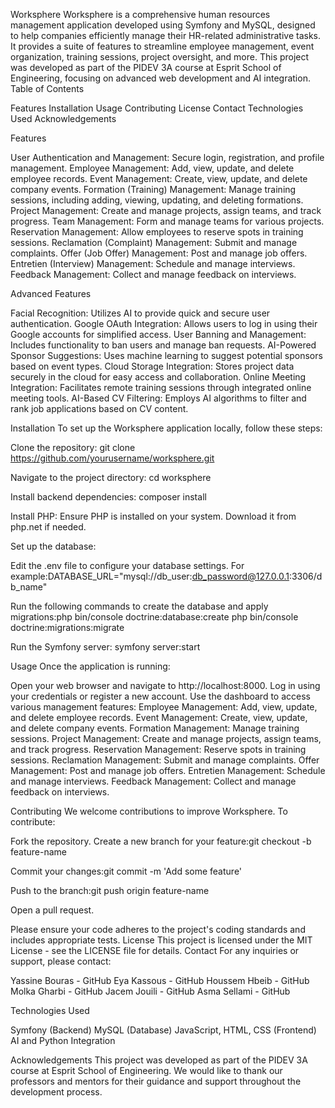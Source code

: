 Worksphere
Worksphere is a comprehensive human resources management application developed using Symfony and MySQL, designed to help companies efficiently manage their HR-related administrative tasks. It provides a suite of features to streamline employee management, event organization, training sessions, project oversight, and more. This project was developed as part of the PIDEV 3A course at Esprit School of Engineering, focusing on advanced web development and AI integration.
Table of Contents

Features
Installation
Usage
Contributing
License
Contact
Technologies Used
Acknowledgements

Features

User Authentication and Management: Secure login, registration, and profile management.
Employee Management: Add, view, update, and delete employee records.
Event Management: Create, view, update, and delete company events.
Formation (Training) Management: Manage training sessions, including adding, viewing, updating, and deleting formations.
Project Management: Create and manage projects, assign teams, and track progress.
Team Management: Form and manage teams for various projects.
Reservation Management: Allow employees to reserve spots in training sessions.
Reclamation (Complaint) Management: Submit and manage complaints.
Offer (Job Offer) Management: Post and manage job offers.
Entretien (Interview) Management: Schedule and manage interviews.
Feedback Management: Collect and manage feedback on interviews.

Advanced Features

Facial Recognition: Utilizes AI to provide quick and secure user authentication.
Google OAuth Integration: Allows users to log in using their Google accounts for simplified access.
User Banning and Management: Includes functionality to ban users and manage ban requests.
AI-Powered Sponsor Suggestions: Uses machine learning to suggest potential sponsors based on event types.
Cloud Storage Integration: Stores project data securely in the cloud for easy access and collaboration.
Online Meeting Integration: Facilitates remote training sessions through integrated online meeting tools.
AI-Based CV Filtering: Employs AI algorithms to filter and rank job applications based on CV content.

Installation
To set up the Worksphere application locally, follow these steps:

Clone the repository:
git clone https://github.com/yourusername/worksphere.git


Navigate to the project directory:
cd worksphere


Install backend dependencies:
composer install


Install PHP: Ensure PHP is installed on your system. Download it from php.net if needed.

Set up the database:

Edit the .env file to configure your database settings. For example:DATABASE_URL="mysql://db_user:db_password@127.0.0.1:3306/db_name"


Run the following commands to create the database and apply migrations:php bin/console doctrine:database:create
php bin/console doctrine:migrations:migrate




Run the Symfony server:
symfony server:start



Usage
Once the application is running:

Open your web browser and navigate to http://localhost:8000.
Log in using your credentials or register a new account.
Use the dashboard to access various management features:
Employee Management: Add, view, update, and delete employee records.
Event Management: Create, view, update, and delete company events.
Formation Management: Manage training sessions.
Project Management: Create and manage projects, assign teams, and track progress.
Reservation Management: Reserve spots in training sessions.
Reclamation Management: Submit and manage complaints.
Offer Management: Post and manage job offers.
Entretien Management: Schedule and manage interviews.
Feedback Management: Collect and manage feedback on interviews.



Contributing
We welcome contributions to improve Worksphere. To contribute:

Fork the repository.
Create a new branch for your feature:git checkout -b feature-name


Commit your changes:git commit -m 'Add some feature'


Push to the branch:git push origin feature-name


Open a pull request.

Please ensure your code adheres to the project's coding standards and includes appropriate tests.
License
This project is licensed under the MIT License - see the LICENSE file for details.
Contact
For any inquiries or support, please contact:

Yassine Bouras - GitHub
Eya Kassous - GitHub
Houssem Hbeib - GitHub
Molka Gharbi - GitHub
Jacem Jouili - GitHub
Asma Sellami - GitHub

Technologies Used

Symfony (Backend)
MySQL (Database)
JavaScript, HTML, CSS (Frontend)
AI and Python Integration

Acknowledgements
This project was developed as part of the PIDEV 3A course at Esprit School of Engineering. We would like to thank our professors and mentors for their guidance and support throughout the development process.
